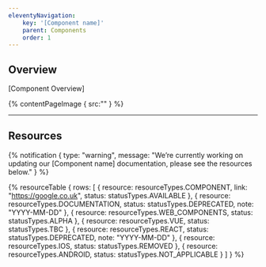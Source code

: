 ```yaml
---
eleventyNavigation:
    key: '[Component name]'
    parent: Components
    order: 1
---
```


## Overview
[Component Overview]


{% contentPageImage {
    src:""
} %}

---

## Resources

{% notification {
  type: "warning",
  message: "We’re currently working on updating our [Component name] documentation, please see the resources below."
} %}

{% resourceTable {
    rows: [
        {
            resource: resourceTypes.COMPONENT,
            link: "https://google.co.uk",
            status: statusTypes.AVAILABLE
        },
        {
            resource: resourceTypes.DOCUMENTATION,
            status: statusTypes.DEPRECATED,
            note: "YYYY-MM-DD"
        },
        {
            resource: resourceTypes.WEB_COMPONENTS,
            status: statusTypes.ALPHA
        },
        {
            resource: resourceTypes.VUE,
            status: statusTypes.TBC
        },
        {
            resource: resourceTypes.REACT,
            status: statusTypes.DEPRECATED,
            note: "YYYY-MM-DD"
        },
        {
            resource: resourceTypes.IOS,
            status: statusTypes.REMOVED
        },
        {
            resource: resourceTypes.ANDROID,
            status: statusTypes.NOT_APPLICABLE
        }
    ]
} %}
